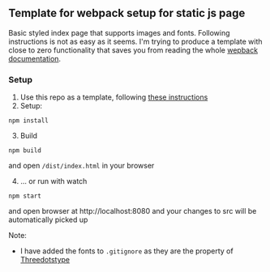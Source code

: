 ## Template for webpack setup for static js page

Basic styled index page that supports images and fonts. Following instructions is not as easy as it seems. I'm trying to produce a template with close to zero functionality that saves you from reading the whole [wepback documentation](https://webpack.js.org/guides/).

### Setup

1. Use this repo as a template, following [these instructions](https://docs.github.com/en/repositories/creating-and-managing-repositories/creating-a-repository-from-a-template)
2. Setup:

```
npm install
```

3. Build

```
npm build
```

and open `/dist/index.html` in your browser

4. ... or run with watch

```
npm start
```

and open browser at http://localhost:8080 and your changes to src will be automatically picked up

Note:

- I have added the fonts to `.gitignore` as they are the property of [Threedotstype](https://threedotstype.com/product/di-grotesk/)
